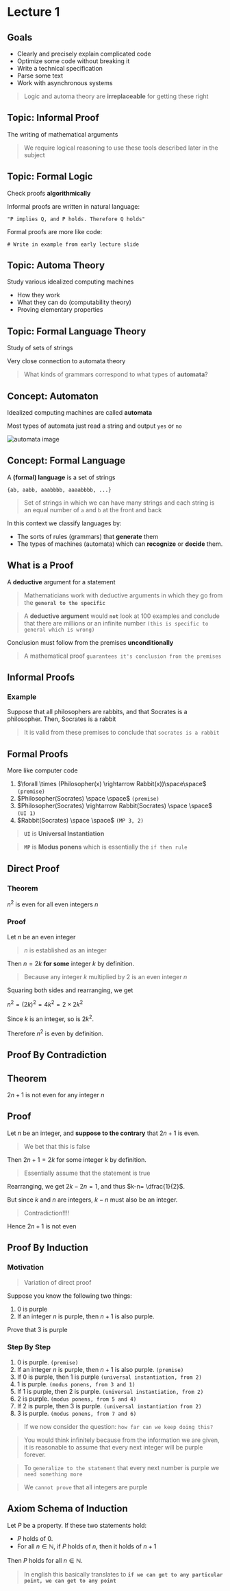 # Lecture 1
## Goals
* Clearly and precisely explain complicated code
* Optimize some code without breaking it
* Write a technical specification
* Parse some text
* Work with asynchronous systems

> Logic and automa theory are __irreplaceable__ for getting these right

## Topic: Informal Proof
The writing of mathematical arguments
> We require logical reasoning to use these tools described later in the subject

## Topic: Formal Logic
Check proofs __algorithmically__

Informal proofs are written in natural language:
```
"P implies Q, and P holds. Therefore Q holds"
```

Formal proofs are more like code:
```
# Write in example from early lecture slide
```

## Topic: Automa Theory
Study various idealized computing machines
* How they work
* What they can do (computability theory)
* Proving elementary properties

## Topic: Formal Language Theory
Study of sets of strings

Very close connection to automata theory
> What kinds of grammars correspond to what types of __automata__?

## Concept: Automaton
Idealized computing machines are called __automata__

Most types of automata just read a string and output `yes` or `no`

![automata image](./Resources/image.png)

## Concept: Formal Language
A __(formal) language__ is a set of strings

```
{ab, aabb, aaabbbb, aaaabbbb, ...}
```
> Set of strings in which we can have many strings and each string is an equal number of `a` and `b` at the front and back

In this context we classify languages by:
* The sorts of rules (grammars) that __generate__ them
* The types of machines (automata) which can __recognize__ or __decide__ them.

## What is a Proof
A __deductive__ argument for a statement

> Mathematicians work with deductive arguments in which they go from the __`general to the specific`__

> A __deductive argument__ would __`not`__ look at 100 examples and conclude that there are millions or an infinite number `(this is specific to general which is wrong)`

Conclusion must follow from the premises __unconditionally__

> A mathematical proof `guarantees it's conclusion from the premises`

## Informal Proofs

### Example
Suppose that all philosophers are rabbits, and that Socrates is a philosopher. Then, Socrates is a rabbit

> It is valid from these premises to conclude that `socrates is a rabbit`

## Formal Proofs
More like computer code

1. $\forall \times (Philosopher(x) \rightarrow Rabbit(x))\space\space$ `(premise)`
2. $Philosopher(Socrates) \space \space$ `(premise)`
3. $Philosopher(Socrates) \rightarrow Rabbit(Socrates) \space \space$ `(UI 1)`
4. $Rabbit(Socrates) \space \space$ `(MP 3, 2)`

> __`UI`__ is __Universal Instantiation__

> __`MP`__ is __Modus ponens__ which is essentially the `if then rule`

## Direct Proof

### Theorem
$n^2$ is even for all even integers $n$

### Proof
Let $n$ be an even integer
> $n$ is established as an integer 

Then $n = 2k$ __for some__ integer $k$ by definition.
> Because any integer $k$ multiplied by $2$ is an even integer $n$

Squaring both sides and rearranging, we get

$n^2=(2k)^2=4k^2=2 \times 2k^2$

Since $k$ is an integer, so is $2k^2$.

Therefore $n^2$ is even by definition.

## Proof By Contradiction

## Theorem
$2n+1$ is not even for any integer $n$

## Proof
Let $n$ be an integer, and __suppose to the contrary__ that $2n+ 1$ is even.
> We bet that this is false

Then $2n+1=2k$ for some integer $k$ by definition.
> Essentially assume that the statement is true

Rearranging, we get $2k-2n=1$, and thus $k-n= \dfrac{1}{2}$.

But since $k$ and $n$ are integers, $k-n$ must also be an integer.
> Contradiction!!!!

Hence $2n+1$ is not even

## Proof By Induction

### Motivation
> Variation of direct proof

Suppose you know the following two things:

1. $0$ is purple
2. If an integer $n$ is purple, then $n+1$ is also purple.

Prove that 3 is purple

### Step By Step
1. $0$ is purple.  `(premise)`
2. If an integer $n$ is purple, then $n+1$ is also purple. `(premise)`
3. If $0$ is purple, then $1$ is purple `(universal instantiation, from 2)`
4. $1$ is purple. `(modus ponens, from 3 and 1)`
5. If $1$ is purple, then $2$ is purple. `(universal instantiation, from 2)`
6. $2$ is purple. `(modus ponens, from 5 and 4)`
7. If $2$ is purple, then $3$ is purple. `(universal instantiation from 2)`
8. $3$ is purple. `(modus ponens, from 7 and 6)`
> If we now consider the question: `how far can we keep doing this?`

> You would think infinitely because from the information we are given, it is reasonable to assume that every next integer will be purple forever.

> To `generalize to the statement` that every next number is purple we `need something more`

> We `cannot prove` that all integers are purple

## Axiom Schema of Induction
Let $P$ be a property. If these two statements hold:

* $P$ holds of $0$.
* For all $n \in \mathbb{N}$, if $P$ holds of $n$, then it holds of $n+1$

Then $P$ holds for all $n \in \mathbb{N}$.

> In english this basically translates to __`if we can get to any particular point, we can get to any point`__

